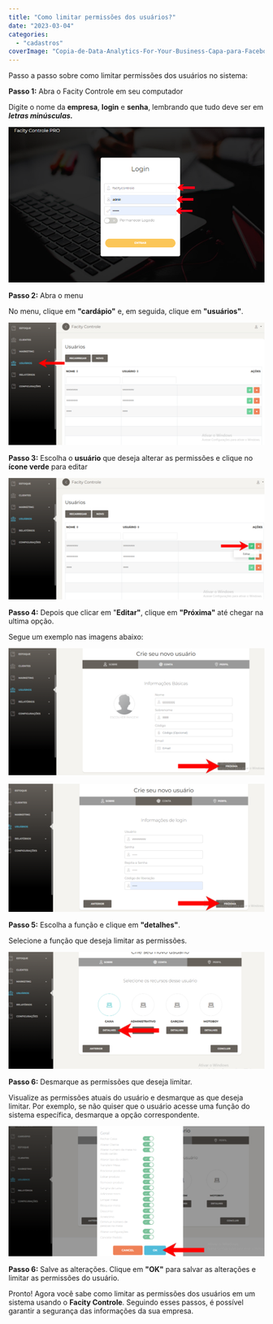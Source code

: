 ```yaml
---
title: "Como limitar permissões dos usuários?"
date: "2023-03-04"
categories: 
  - "cadastros"
coverImage: "Copia-de-Data-Analytics-For-Your-Business-Capa-para-Facebook-1640-×-724-px-4.png"
---
```


Passo a passo sobre como limitar permissões dos usuários no sistema:

**Passo 1:** Abra o Facity Controle em seu computador

Digite o nome da **empresa**, **login** e **senha**, lembrando que tudo deve ser em _**letras minúsculas.**_

![](images/image.png)

**Passo 2:** Abra o menu

No menu, clique em **"cardápio"** e, em seguida, clique em **"usuários"**.

![](images/edit11-1024x489.png)

**Passo 3:** Escolha o **usuário** que deseja alterar as permissões e clique no **ícone verde** para editar

![](images/edit22-1024x486.png)

**Passo 4:** Depois que clicar em "**Editar"**, clique em **"Próxima"** até chegar na ultima opção.

Segue um exemplo nas imagens abaixo:

![](images/edit33-1024x508.png)

![](images/edit44-1024x512.png)

**Passo 5:** Escolha a função e clique em **"detalhes"**.

Selecione a função que deseja limitar as permissões.

![](images/edit55-1024x467.png)

**Passo 6:** Desmarque as permissões que deseja limitar.

Visualize as permissões atuais do usuário e desmarque as que deseja limitar. Por exemplo, se não quiser que o usuário acesse uma função do sistema específica, desmarque a opção correspondente.

![](images/edit66-1024x519.png)

**Passo 6:** Salve as alterações. Clique em **"OK"** para salvar as alterações e limitar as permissões do usuário.

Pronto! Agora você sabe como limitar as permissões dos usuários em um sistema usando o **Facity Controle**. Seguindo esses passos, é possível garantir a segurança das informações da sua empresa.
